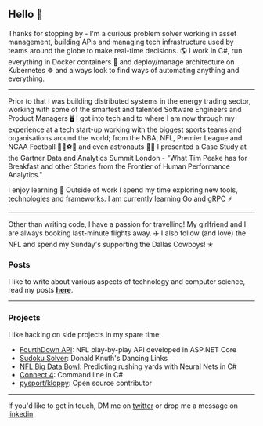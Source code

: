 
## Hello 👋

Thanks for stopping by - I'm a curious problem solver working in asset management, 
building APIs and managing tech infrastructure used by teams around the globe to 
make real-time decisions. 🌎 I work in C#, run everything in Docker containers 🐳 
and deploy/manage architecture on Kubernetes ☸ and always look to find ways of 
automating anything and everything.

* * *

Prior to that I was building distributed systems in the energy trading sector, working 
with some of the smartest and talented Software Engineers and Product Managers 🖥️ I got 
into tech and to where I am now through my experience at a tech start-up working with 
the biggest sports teams and organisations around the world; from the NBA, NFL, Premier 
League and NCAA Football 🏀🏈⚽🏃 and even astronauts 🧑‍🚀 I presented a Case Study at the 
Gartner Data and Analytics Summit London - "What Tim Peake has for Breakfast and other 
Stories from the Frontier of Human Performance Analytics."

I enjoy learning 🤟 Outside of work I spend my time exploring new tools, technologies 
and frameworks. I am currently learning Go and gRPC ⚡

* * *

Other than writing code, I have a passion for travelling! My girlfriend and I are 
always booking last-minute flights away. ✈️ I also follow (and love) the NFL and spend 
my Sunday's supporting the Dallas Cowboys! ✭

### Posts

I like to write about various aspects of technology and computer science, read my 
posts [**here**](./posts.html).

* * *

### Projects

I like hacking on side projects in my spare time:

- [FourthDown API](https://fourthdown.azurewebsites.net/): NFL play-by-play API 
developed in ASP.NET Core
- [Sudoku Solver](https://github.com/pratikthanki/Revlos): Donald Knuth's Dancing Links
- [NFL Big Data Bowl](https://github.com/pratikthanki/BigDataBowl): Predicting rushing 
yards with Neural Nets in C#
- [Connect 4](https://github.com/pratikthanki/Connect4): Command line in C#
- [pysport/kloppy](https://github.com/pysport/kloppy/): Open source contributor

* * *

If you'd like to get in touch, DM me on [twitter](https://twitter.com/pratik_thanki) 
or drop me a message on [linkedin](https://www.linkedin.com/in/-pratikthanki/).
